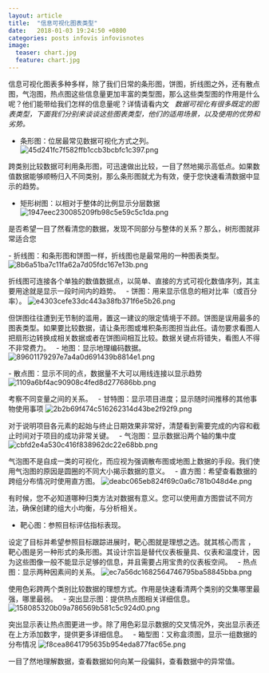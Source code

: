 ```yaml
---
layout: article
title:  "信息可视化图表类型"
date:   2018-01-03 19:24:50 +0800
categories: posts infovis infovisnotes
image:
  teaser: chart.jpg
  feature: chart.jpg
---
```

信息可视化图表多种多样，除了我们日常的条形图，饼图，折线图之外，还有散点图，气泡图，热点图这些信息量更加丰富的类型图，那么这些类型图的作用是什么呢？他们能带给我们怎样的信息量呢？详情请看内文
 
_数据可视化有很多既定的图表类型，下面我们分别来谈谈这些图表类型，他们的适用场景，以及使用的优势和劣势。_
- 条形图：位居最常见数据可视化方式之列。
![45d241fc7f582ffb1ccb3bcbfc1c397.png](https://i.loli.net/2018/01/09/5a54457ac94a1.png)

跨类别比较数据可利用条形图，可迅速做出比较，一目了然地揭示高低点。如果数值数据能够顺畅归入不同类别，那么条形图就尤为有效，便于您快速看清数据中显示的趋势。

- 矩形树图：以相对于整体的比例显示分层数据
![1947eec230085209fb98c5e59c5c1da.png](https://i.loli.net/2018/01/09/5a5455839cbce.png)

是否希望一目了然看清您的数据，发现不同部分与整体的关系？那么，树形图就非常适合您

- 折线图：和条形图和饼图一样，折线图也是最常用的一种图表类型。
![8b6a51ba7c11fa62a7d05fdc167e13b.png](https://i.loli.net/2018/01/09/5a5453bba2001.png)

折线图可连接各个单独的数值数据点，以简单、直接的方式可视化数值序列，其主要用途就是显示一段时间内的趋势。
 
- 饼图：用来显示信息的相对比率（或百分率）。
![e4303cefe33dc443a38fb371f6e5b26.png](https://i.loli.net/2018/01/09/5a5453bf5bf29.png)

但饼图往往遭到无节制的滥用，置这一建议的限定情境于不顾。饼图是误用最多的图表类型。如果要比较数据，请让条形图或堆积条形图担当此任。请勿要求看图人把扇形边转换成相关数据或者在饼图间相互比较。数据关键点将错失，看图人不得不非常费力。
 
- 地图：显示地理编码数据。
![89601179297e7a4a0d691439b8814e1.png](https://i.loli.net/2018/01/09/5a5453c385d43.png)
 
- 散点图：显示不同的点，数据量不大可以用线连接以显示趋势
![1109a6bf4ac90908c4fed8d277686bb.png](https://i.loli.net/2018/01/09/5a545433772c2.png)

考察不同变量之间的关系。
 
- 甘特图：显示项目进度；显示随时间推移的其他事物使用事项
![2b2b69f474c516262314d43be2f92f9.png](https://i.loli.net/2018/01/09/5a54588b00162.png)

对于说明项目各元素的起始与终止日期效果非常好，清楚看到需要完成的内容和截止时间对于项目的成功非常关键。
 
- 气泡图：显示数据沿两个轴的集中度
![cbfd2e4a530c416f838962dc22e68bb.png](https://i.loli.net/2018/01/09/5a545732c9008.png)

气泡图不是自成一类的可视化，而应视为强调散布图或地图上数据的手段。我们使用气泡图的原因是圆圈的不同大小揭示数据的意义。
 
- 直方图：希望查看数据的跨组分布情况时使用直方图。
![deabc065eb824f69c0a6c781b048d4e.png](https://i.loli.net/2018/01/09/5a545797d7cd0.png)

有时候，您不必知道哪种归类方法对数据有意义。您可以使用直方图尝试不同方法，确保创建的组大小均衡，与分析相关。
 
- 靶心图：参照目标评估指标表现。

设定了目标并希望参照目标跟踪进展时，靶心图就是理想之选。就其核心而言 ，靶心图是另一种形式的条形图。其设计宗旨是替代仪表板量具、仪表和温度计，因为这些图像一般不能显示足够的信息，并且需要占用宝贵的仪表板空间。
 
- 热点图：显示两种因素间的关系。
![ec7a56dc1682564746795ba58845bba.png](https://i.loli.net/2018/01/09/5a5456972740a.png)

使用色彩跨两个类别比较数据的理想方式。作用是快速看清两个类别的交集哪里最强，哪里最弱。
 
- 突出显示图：提供热点图相关详细信息。
![158085320b09a786569b581c5c924d0.png](https://i.loli.net/2018/01/09/5a5456774190d.png)

突出显示表让热点图更进一步。除了用色彩显示数据的交叉情况外，突出显示表还在上方添加数字，提供更多详细信息。
 
- 箱型图：又称盒须图，显示一组数据的分布情况
![f8cea8641795635b954eda877fac65e.png](https://i.loli.net/2018/01/09/5a5456f26adfe.png)

一目了然地理解数据，查看数据如何向某一段偏斜，查看数据中的异常值。
